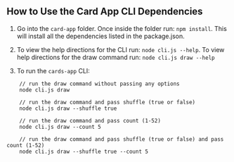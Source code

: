 ## How to Use the Card App CLI Dependencies

1. Go into the `card-app` folder.  Once inside the folder run: `npm install`.  This will install all the dependencies listed in the package.json.

2. To view the help directions for the CLI run: `node cli.js --help`.  To view help directions for the draw command run: `node cli.js draw --help`

3. To run the `cards-app` CLI:

```
    // run the draw command without passing any options
    node cli.js draw

    // run the draw command and pass shuffle (true or false)
    node cli.js draw --shuffle true

    // run the draw command and pass count (1-52)
    node cli.js draw --count 5

    // run the draw command and pass shuffle (true or false) and pass count (1-52)
    node cli.js draw --shuffle true --count 5
```